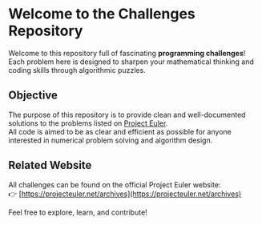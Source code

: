 # Welcome to the Challenges Repository

Welcome to this repository full of fascinating **programming challenges**!  
Each problem here is designed to sharpen your mathematical thinking and coding skills through algorithmic puzzles.

## Objective

The purpose of this repository is to provide clean and well-documented solutions to the problems listed on [Project Euler](https://projecteuler.net/archives).  
All code is aimed to be as clear and efficient as possible for anyone interested in numerical problem solving and algorithm design.

## Related Website

All challenges can be found on the official Project Euler website:  
👉 [https://projecteuler.net/archives](https://projecteuler.net/archives)

Feel free to explore, learn, and contribute!